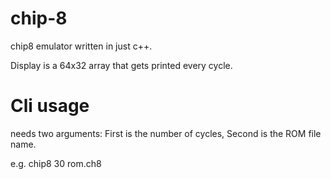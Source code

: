 # chip-8
chip8 emulator written in just c++. 

Display is a 64x32 array that gets printed every cycle.

# Cli usage
needs two arguments:
First is the number of cycles,
Second is the ROM file name.

e.g.
chip8 30 rom.ch8

